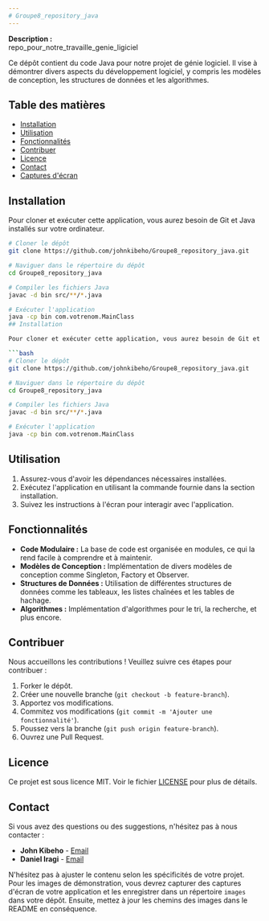 ```yaml
---
# Groupe8_repository_java
---
```


**Description :**  
repo_pour_notre_travaille_genie_ligiciel

Ce dépôt contient du code Java pour notre projet de génie logiciel. Il vise à démontrer divers aspects du développement logiciel, y compris les modèles de conception, les structures de données et les algorithmes.

## Table des matières

- [Installation](#installation)
- [Utilisation](#utilisation)
- [Fonctionnalités](#fonctionnalités)
- [Contribuer](#contribuer)
- [Licence](#licence)
- [Contact](#contact)
- [Captures d'écran](#captures-d'écran)

## Installation

Pour cloner et exécuter cette application, vous aurez besoin de Git et Java installés sur votre ordinateur.

````bash
# Cloner le dépôt
git clone https://github.com/johnkibeho/Groupe8_repository_java.git

# Naviguer dans le répertoire du dépôt
cd Groupe8_repository_java

# Compiler les fichiers Java
javac -d bin src/**/*.java

# Exécuter l'application
java -cp bin com.votrenom.MainClass
## Installation

Pour cloner et exécuter cette application, vous aurez besoin de Git et Java installés sur votre ordinateur.

```bash
# Cloner le dépôt
git clone https://github.com/johnkibeho/Groupe8_repository_java.git

# Naviguer dans le répertoire du dépôt
cd Groupe8_repository_java

# Compiler les fichiers Java
javac -d bin src/**/*.java

# Exécuter l'application
java -cp bin com.votrenom.MainClass
````

## Utilisation

1. Assurez-vous d'avoir les dépendances nécessaires installées.
2. Exécutez l'application en utilisant la commande fournie dans la section installation.
3. Suivez les instructions à l'écran pour interagir avec l'application.

## Fonctionnalités

- **Code Modulaire :** La base de code est organisée en modules, ce qui la rend facile à comprendre et à maintenir.
- **Modèles de Conception :** Implémentation de divers modèles de conception comme Singleton, Factory et Observer.
- **Structures de Données :** Utilisation de différentes structures de données comme les tableaux, les listes chaînées et les tables de hachage.
- **Algorithmes :** Implémentation d'algorithmes pour le tri, la recherche, et plus encore.

## Contribuer

Nous accueillons les contributions ! Veuillez suivre ces étapes pour contribuer :

1. Forker le dépôt.
2. Créer une nouvelle branche (`git checkout -b feature-branch`).
3. Apportez vos modifications.
4. Commitez vos modifications (`git commit -m 'Ajouter une fonctionnalité'`).
5. Poussez vers la branche (`git push origin feature-branch`).
6. Ouvrez une Pull Request.

## Licence

Ce projet est sous licence MIT. Voir le fichier [LICENSE](LICENSE) pour plus de détails.

## Contact

Si vous avez des questions ou des suggestions, n'hésitez pas à nous contacter :

- **John Kibeho** - [Email](mailto:john@example.com)
- **Daniel Iragi** - [Email](mailto:daniel@example.com)

N'hésitez pas à ajuster le contenu selon les spécificités de votre projet. Pour les images de démonstration, vous devrez capturer des captures d'écran de votre application et les enregistrer dans un répertoire `images` dans votre dépôt. Ensuite, mettez à jour les chemins des images dans le README en conséquence.

